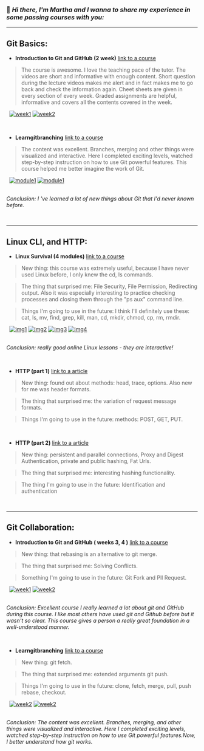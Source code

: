 
### :wave: *Hi there, I'm Martha and I wanna to share my experience in some passing courses with you:*
---
## Git Basics:
- __Introduction to Git and GitHub (2 week)__ [link to a course](https://www.coursera.org/learn/introduction-git-github)
>The course is awesome. I love the teaching pace of the tutor. The videos are short and informative with enough content. Short question during the lecture videos makes me alert and in fact makes me to go back and check the information again. Cheet sheets are given in every section of every week. Graded assignments are helpful, informative and covers all the contents covered in the week.

&nbsp;
<a href="http://google.com.au/" rel="week1">![week1](/git_basics/Introduction%20to%20Git%20and%20GitHub/week1.jpg)</a>
<a href="http://google.com.au/" rel="week2">![week2](/git_basics/Introduction%20to%20Git%20and%20GitHub/week2.jpg)</a>

&nbsp;
- __Learngitbranching__ [link to a course](https://learngitbranching.js.org/)
>The content was excellent. Branches, merging and other things were visualized and interactive. Here I completed exciting levels, watched step-by-step instruction on how to use Git powerful features. This course helped me better imagine the work of Git.

&nbsp;
<a href="http://google.com.au/" rel="module1">![module1](/git_basics/learngitbranching/screenshot1.jpg)</a>
<a href="http://google.com.au/" rel="module2">![module1](/git_basics/learngitbranching/screenshot2.jpg)</a>

\
*Сonclusion: I 've learned a lot of new things about Git that I'd never known before.*

&nbsp;

---
## Linux CLI, and HTTP:
- __Linux Survival (4 modules)__ [link to a course](https://linuxsurvival.com/linux-tutorial-introduction/)

>New thing: this course was extremely useful, because I have never used Linux before, I only knew the cd, ls commands.

>The thing that surprised me: File Security, File Permission, Redirecting output. Also it was especially interesting to practice checking processes and closing them through the "ps aux" command line.

>Things I'm going to use in the future: I think I'll definitely use these: cat, ls, mv, find, grep, kill, man, cd, mkdir, chmod, cp, rm, rmdir.

&nbsp;
<a href="http://google.com.au/" rel="test1">![img1](/task_linux_cli/quiz1.jpg)</a>
<a href="http://google.com.au/" rel="test2">![img2](/task_linux_cli/quiz2.jpg)</a>
<a href="http://google.com.au/" rel="test3">![img3](/task_linux_cli/quiz3.jpg)</a>
<a href="http://google.com.au/" rel="test4">![img4](/task_linux_cli/quiz4.jpg)</a>

\
*Сonclusion: really good online Linux lessons - they are interactive!*

&nbsp;
- __HTTP (part 1)__ [link to a article](https://code.tutsplus.com/uk/tutorials/http-the-protocol-every-web-developer-must-know-part-1--net-31177)

>New thing: found out about methods: head, trace, options. Also new for me was header formats.

>The thing that surprised me: the variation of request message formats.

>Things I'm going to use in the future: methods: POST, GET, PUT.

&nbsp;
- __HTTP (part 2)__ [link to a article](https://code.tutsplus.com/uk/tutorials/http-the-protocol-every-web-developer-must-know-part-2--net-31155)

>New thing: persistent and parallel connections, Proxy and Digest Authentication, private and public hashing, Fat Urls.

>The thing that surprised me: interesting hashing functionality.

>The thing I'm going to use in the future: Identification and authentication

&nbsp;

---
## Git Collaboration:

- __Introduction to Git and GitHub ( weeks 3, 4 )__ [link to a course](https://www.coursera.org/learn/introduction-git-github)

>New thing: that rebasing is an alternative to git merge.

>The thing that surprised me: Solving Conflicts.

>Something I'm going to use in the future: Git Fork and Pll Request.

&nbsp;
<a href="http://google.com.au/" rel="week1">![week1](/task_git_collaboration/Introduction%20to%20Git%20and%20GitHub/week3.png)</a>
<a href="http://google.com.au/" rel="week2">![week2](/task_git_collaboration/Introduction%20to%20Git%20and%20GitHub/week4.png)</a>

\
*Сonclusion: Excellent course I really learned a lot about git and GitHub during this course. I like most others have used git and Github before but it wasn't so clear. This course gives a person a really great foundation in a well-understood manner.*

&nbsp;
- __Learngitbranching__ [link to a course](https://learngitbranching.js.org/)

>New thing: git fetch.

>The thing that surprised me: extended arguments git push.

>Things I'm going to use in the future: clone, fetch, merge, pull, push rebase, checkout.

&nbsp;
<a href="http://google.com.au/" rel="week2">![week2](/task_git_collaboration/learngitbranching/screenshot1.jpg)</a>
<a href="http://google.com.au/" rel="week2">![week2](/task_git_collaboration/learngitbranching/screenshot2.jpg)</a>

\
*Сonclusion: The content was excellent. Branches, merging, and other things were visualized and interactive. Here I completed exciting levels, watched step-by-step instruction on how to use Git powerful features.Now, I better understand how git works.*



